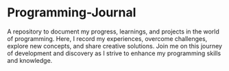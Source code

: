 # Programming-Journal
A repository to document my progress, learnings, and projects in the world of programming. Here, I record my experiences, overcome challenges, explore new concepts, and share creative solutions. Join me on this journey of development and discovery as I strive to enhance my programming skills and knowledge.
